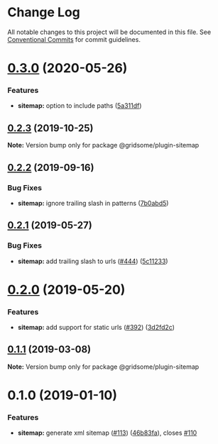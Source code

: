 # Change Log

All notable changes to this project will be documented in this file.
See [Conventional Commits](https://conventionalcommits.org) for commit guidelines.

# [0.3.0](https://github.com/gridsome/gridsome/tree/master/packages/plugin-sitemap/compare/@gridsome/plugin-sitemap@0.2.3...@gridsome/plugin-sitemap@0.3.0) (2020-05-26)


### Features

* **sitemap:** option to include paths ([5a311df](https://github.com/gridsome/gridsome/tree/master/packages/plugin-sitemap/commit/5a311dfdc8775933f7586f00fefa6695e69a096f))





## [0.2.3](https://github.com/gridsome/gridsome/tree/master/packages/plugin-sitemap/compare/@gridsome/plugin-sitemap@0.2.2...@gridsome/plugin-sitemap@0.2.3) (2019-10-25)

**Note:** Version bump only for package @gridsome/plugin-sitemap





## [0.2.2](https://github.com/gridsome/gridsome/tree/master/packages/plugin-sitemap/compare/@gridsome/plugin-sitemap@0.2.1...@gridsome/plugin-sitemap@0.2.2) (2019-09-16)


### Bug Fixes

* **sitemap:** ignore trailing slash in patterns ([7b0abd5](https://github.com/gridsome/gridsome/tree/master/packages/plugin-sitemap/commit/7b0abd5))





## [0.2.1](https://github.com/gridsome/gridsome/tree/master/packages/plugin-sitemap/compare/@gridsome/plugin-sitemap@0.2.0...@gridsome/plugin-sitemap@0.2.1) (2019-05-27)


### Bug Fixes

* **sitemap:** add trailing slash to urls ([#444](https://github.com/gridsome/gridsome/tree/master/packages/plugin-sitemap/issues/444)) ([5c11233](https://github.com/gridsome/gridsome/tree/master/packages/plugin-sitemap/commit/5c11233))





# [0.2.0](https://github.com/gridsome/gridsome/tree/master/packages/plugin-sitemap/compare/@gridsome/plugin-sitemap@0.1.1...@gridsome/plugin-sitemap@0.2.0) (2019-05-20)


### Features

* **sitemap:** add support for static urls ([#392](https://github.com/gridsome/gridsome/tree/master/packages/plugin-sitemap/issues/392)) ([3d2fd2c](https://github.com/gridsome/gridsome/tree/master/packages/plugin-sitemap/commit/3d2fd2c))





## [0.1.1](https://github.com/gridsome/gridsome/tree/master/packages/plugin-sitemap/compare/@gridsome/plugin-sitemap@0.1.0...@gridsome/plugin-sitemap@0.1.1) (2019-03-08)

**Note:** Version bump only for package @gridsome/plugin-sitemap





<a name="0.1.0"></a>
# 0.1.0 (2019-01-10)


### Features

* **sitemap:** generate xml sitemap ([#113](https://github.com/gridsome/gridsome/tree/master/packages/plugin-sitemap/issues/113)) ([46b83fa](https://github.com/gridsome/gridsome/tree/master/packages/plugin-sitemap/commit/46b83fa)), closes [#110](https://github.com/gridsome/gridsome/tree/master/packages/plugin-sitemap/issues/110)
